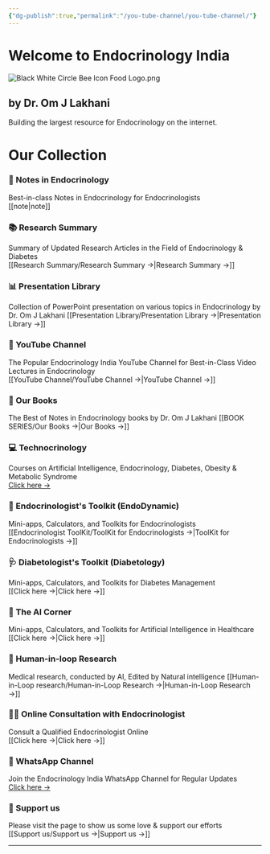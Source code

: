 ```yaml
---
{"dg-publish":true,"permalink":"/you-tube-channel/you-tube-channel/"}
---
```



# Welcome to Endocrinology India

![Black White Circle Bee Icon Food Logo.png](/img/user/attachments/Black%20White%20Circle%20Bee%20Icon%20Food%20Logo.png)



## by Dr. Om J Lakhani

Building the largest resource for Endocrinology on the internet. 

# Our Collection

### 📝 Notes in Endocrinology
Best-in-class Notes in Endocrinology for Endocrinologists  
[[note\|note]]

### 📚 Research Summary 
Summary of Updated Research Articles in the Field of Endocrinology & Diabetes  
[[Research Summary/Research Summary →\|Research Summary →]]

### 📊 Presentation Library 
Collection of PowerPoint presentation on various topics in Endocrinology by Dr. Om J Lakhani
[[Presentation Library/Presentation Library →\|Presentation Library →]]


### 🎥 YouTube Channel
The Popular Endocrinology India YouTube Channel for Best-in-Class Video Lectures in Endocrinology  
[[YouTube Channel/YouTube Channel →\|YouTube Channel →]]

### 📕 Our Books
The Best of Notes in Endocrinology books by Dr. Om J Lakhani
[[BOOK SERIES/Our Books →\|Our Books →]]

### 💻 Technocrinology
Courses on Artificial Intelligence, Endocrinology, Diabetes, Obesity & Metabolic Syndrome  
[Click here →](https://technocrinology.thinkific.com/)

### 🔧 Endocrinologist's Toolkit (EndoDynamic)
Mini-apps, Calculators, and Toolkits for Endocrinologists  
[[Endocrinologist ToolKit/ToolKit for Endocrinologists →\|ToolKit for Endocrinologists →]]

### 🩺 Diabetologist's Toolkit (Diabetology)
Mini-apps, Calculators, and Toolkits for Diabetes Management  
[[Click here →\|Click here →]]

### 🤖 The AI Corner
Mini-apps, Calculators, and Toolkits for Artificial Intelligence in Healthcare  
[[Click here →\|Click here →]]

### 🔁 Human-in-loop Research
Medical research, conducted by AI, Edited by Natural intelligence
[[Human-in-Loop research/Human-in-Loop Research →\|Human-in-Loop Research →]]

### 👨‍⚕️ Online Consultation with Endocrinologist
Consult a Qualified Endocrinologist Online  
[[Click here →\|Click here →]]

### 📱 WhatsApp Channel
Join the Endocrinology India WhatsApp Channel for Regular Updates  
[Click here →](https://whatsapp.com/channel/0029VaFyQnfHbFUz0LVdBO3h)

### 🤝 Support us
Please visit the page to show us some love & support our efforts   
[[Support us/Support us →\|Support us →]]


---
